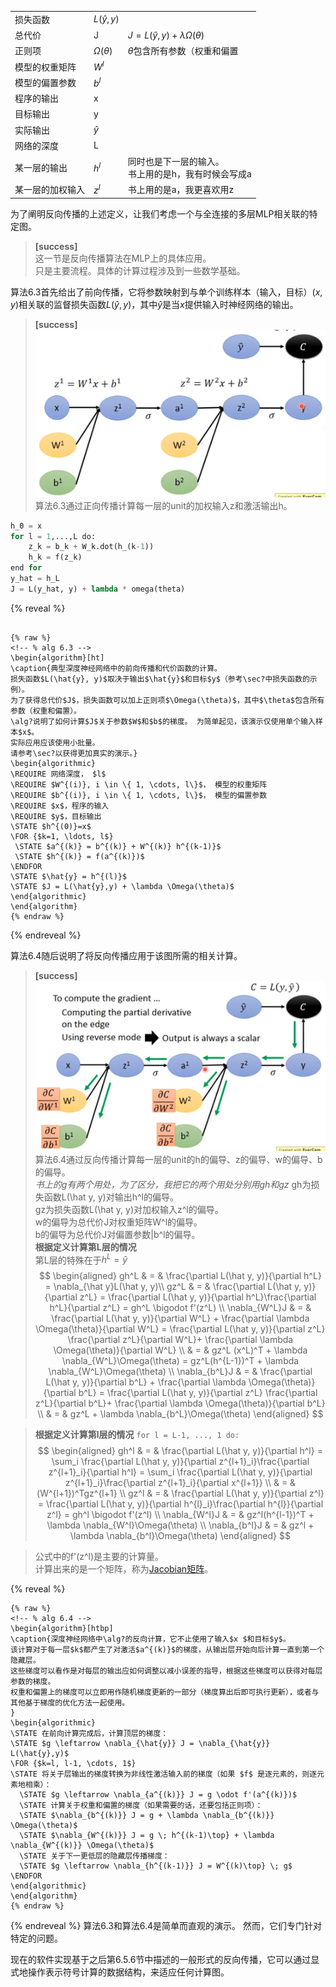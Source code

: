 ||||
|---|---|---|
|损失函数|$L(\hat y, y)$||
|总代价|J|$J= L(\hat y, y) + \lambda \Omega(\theta)$|
|正则项|$\Omega(\theta)$|$\theta$包含所有参数（权重和偏置|
|模型的权重矩阵|$W^l$||
|模型的偏置参数|$b^l$||
|程序的输出|x||
|目标输出|y||
|实际输出|$\hat y$||
|网络的深度|L|
|某一层的输出|$h^l$|同时也是下一层的输入。<br>书上用的是h，我有时候会写成a|
|某一层的加权输入|$z^l$|书上用的是a，我更喜欢用z|


为了阐明反向传播的上述定义，让我们考虑一个与全连接的多层MLP相关联的特定图。
> **[success]**  
> 这一节是反向传播算法在MLP上的具体应用。  
> 只是主要流程。具体的计算过程涉及到一些数学基础。  

算法6.3首先给出了前向传播，它将参数映射到与单个训练样本（输入，目标）$(x,y)$相关联的监督损失函数$L(\hat{y}, y)$，其中$\hat{y}$是当$x$提供输入时神经网络的输出。  
> **[success]**  
> ![](/assets/images/Chapter6/9.png)    
> 算法6.3通过正向传播计算每一层的unit的加权输入z和激活输出h。  
>
```python
h_0 = x
for l = 1,...,L do:
    z_k = b_k + W_k.dot(h_(k-1))
    h_k = f(z_k)
end for
y_hat = h_L
J = L(y_hat, y) + lambda * omega(theta)
```

{% reveal %}
```

{% raw %}
<!-- % alg 6.3 -->
\begin{algorithm}[ht]
\caption{典型深度神经网络中的前向传播和代价函数的计算。
损失函数$L(\hat{y}, y)$取决于输出$\hat{y}$和目标$y$（参考\sec?中损失函数的示例）。
为了获得总代价$J$，损失函数可以加上正则项$\Omega(\theta)$，其中$\theta$包含所有参数（权重和偏置）。
\alg?说明了如何计算$J$关于参数$W$和$b$的梯度。 为简单起见，该演示仅使用单个输入样本$x$。
实际应用应该使用小批量。
请参考\sec?以获得更加真实的演示。}
\begin{algorithmic}
\REQUIRE 网络深度， $l$
\REQUIRE $W^{(i)}, i \in \{ 1, \cdots, l\}$， 模型的权重矩阵
\REQUIRE $b^{(i)}, i \in \{ 1, \cdots, l\}$， 模型的偏置参数
\REQUIRE $x$，程序的输入
\REQUIRE $y$，目标输出
\STATE $h^{(0)}=x$
\FOR {$k=1, \ldots, l$}
 \STATE $a^{(k)} = b^{(k)} + W^{(k)} h^{(k-1)}$
 \STATE $h^{(k)} = f(a^{(k)})$
\ENDFOR
\STATE $\hat{y} = h^{(l)}$
\STATE $J = L(\hat{y},y) + \lambda \Omega(\theta)$
\end{algorithmic}
\end{algorithm}
{% endraw %}
```
{% endreveal %}

算法6.4随后说明了将反向传播应用于该图所需的相关计算。   
> **[success]**  
> ![](/assets/images/Chapter6/10.png)    
> 算法6.4通过反向传播计算每一层的unit的h的偏导、z的偏导、w的偏导、b的偏导。  
> *书上的g有两个用处，为了区分，我把它的两个用处分别用gh和gz*
gh为损失函数L(\hat y, y)对输出h^l的偏导。  
gz为损失函数L(\hat y, y)对加权输入z^l的偏导。  
w的偏导为总代价J对权重矩阵W^l的偏导。  
b的偏导为总代价J对偏置参数|b^l的偏导。  
> **根据定义计算第L层的情况**  
第L层的特殊在于$h^L = \hat y$  
$$
\begin{aligned}
gh^L & = & \frac{\partial L(\hat y, y)}{\partial h^L}
 = \nabla_{\hat y}L(\hat y, y)\\
gz^L & = & \frac{\partial L(\hat y, y)}{\partial z^L}
 = \frac{\partial L(\hat y, y)}{\partial h^L}\frac{\partial h^L}{\partial z^L}
 = gh^L \bigodot f'(z^L) \\
\nabla_{W^L}J & = & \frac{\partial L(\hat y, y)}{\partial W^L} +  \frac{\partial \lambda \Omega(\theta)}{\partial W^L}
 = \frac{\partial L(\hat y, y)}{\partial z^L} \frac{\partial z^L}{\partial W^L}+ \frac{\partial \lambda \Omega(\theta)}{\partial W^L} \\
 & = & gz^L (x^L)^T + \lambda \nabla_{W^L}\Omega(\theta)
 = gz^L(h^{L-1})^T + \lambda \nabla_{W^L}\Omega(\theta) \\
\nabla_{b^L}J & = & \frac{\partial L(\hat y, y)}{\partial b^L} +  \frac{\partial \lambda \Omega(\theta)}{\partial b^L} = \frac{\partial L(\hat y, y)}{\partial z^L} \frac{\partial z^L}{\partial b^L}+ \frac{\partial \lambda \Omega(\theta)}{\partial b^L} \\
 & = & gz^L + \lambda \nabla_{b^L}\Omega(\theta)
\end{aligned}
$$

> **根据定义计算第l层的情况**
> ```for l = L-1, ..., 1 do:```   
$$
\begin{aligned}
gh^l & = & \frac{\partial L(\hat y, y)}{\partial h^l}
= \sum_i \frac{\partial L(\hat y, y)}{\partial z^{l+1}_i}\frac{\partial z^{l+1}_i}{\partial h^l}
= \sum_i \frac{\partial L(\hat y, y)}{\partial z^{l+1}_i}\frac{\partial z^{l+1}_i}{\partial x^{l+1}} \\
& = &(W^{l+1})^Tgz^{l+1} \\
gz^l & = & 
\frac{\partial L(\hat y, y)}{\partial z^l}
= \frac{\partial L(\hat y, y)}{\partial h^{l}_i}\frac{\partial h^{l}}{\partial z^l} = gh^l \bigodot f'(z^l) \\
\nabla_{W^l}J & = & gz^l(h^{l-1})^T + \lambda \nabla_{W^l}\Omega(\theta) \\
\nabla_{b^l}J & = & gz^l + \lambda \nabla_{b^l}\Omega(\theta)
\end{aligned}
$$

> 公式中的f'(z^l)是主要的计算量。  
计算出来的是一个矩阵，称为[Jacobian矩阵](https://windmising.gitbook.io/mathematics-basic-for-ml/xian-xing-dai-shu/special_matrix)。  



{% reveal %}
```
{% raw %}
<!-- % alg 6.4 -->
\begin{algorithm}[htbp]
\caption{深度神经网络中\alg?的反向计算，它不止使用了输入$x $和目标$y$。
该计算对于每一层$k$都产生了对激活$a^{(k)}$的梯度，从输出层开始向后计算一直到第一个隐藏层。
这些梯度可以看作是对每层的输出应如何调整以减小误差的指导，根据这些梯度可以获得对每层参数的梯度。
权重和偏置上的梯度可以立即用作随机梯度更新的一部分（梯度算出后即可执行更新），或者与其他基于梯度的优化方法一起使用。
}
\begin{algorithmic}
\STATE 在前向计算完成后，计算顶层的梯度：
\STATE $g \leftarrow \nabla_{\hat{y}} J = \nabla_{\hat{y}} L(\hat{y},y)$
\FOR {$k=l, l-1, \cdots, 1$}
\STATE 将关于层输出的梯度转换为非线性激活输入前的梯度（如果 $f$ 是逐元素的，则逐元素地相乘）：
  \STATE $g \leftarrow \nabla_{a^{(k)}} J = g \odot f'(a^{(k)})$
  \STATE 计算关于权重和偏置的梯度（如果需要的话，还要包括正则项）：
  \STATE $\nabla_{b^{(k)}} J = g + \lambda \nabla_{b^{(k)}} \Omega(\theta)$
  \STATE $\nabla_{W^{(k)}} J = g \; h^{(k-1)\top} + \lambda \nabla_{W^{(k)}} \Omega(\theta)$
  \STATE 关于下一更低层的隐藏层传播梯度：
  \STATE $g \leftarrow \nabla_{h^{(k-1)}} J = W^{(k)\top} \; g$
\ENDFOR
\end{algorithmic}
\end{algorithm}
{% endraw %}
```
{% endreveal %}
算法6.3和算法6.4是简单而直观的演示。
然而，它们专门针对特定的问题。

现在的软件实现基于之后第6.5.6节中描述的一般形式的反向传播，它可以通过显式地操作表示符号计算的数据结构，来适应任何计算图。